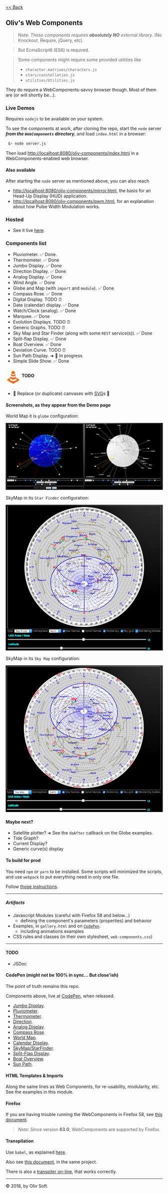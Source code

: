 [<< Back](../README.md)

## Oliv's Web Components

> Note: _Those components requires **absolutely NO** external library._
> (No Knockout, Require, jQuery, etc).

> But EcmaScript6 (ES6) is required.

> Some components might require some provided utilities like
> - `character.matrixes/characters.js`
> - `stars/constellation.js`
> - `utilities/Utilities.js`

They do require a WebComponents-savvy browser though. Most of them are (or will shortly be...).

### Live Demos
Requires `nodejs` to be available on your system.

To see the components at work, after cloning the repo, start the `node` server _**from the `WebComponents` directory**_, and load `index.html` in a browser:

```bash
 $> node server.js
```
Then load [http://localhost:8080/oliv-components/index.html](http://localhost:8080/oliv-components/index.html) in a WebComponents-enabled web browser.

#### Also available
After starting the `node` server as mentioned above, you can also reach
- [http://localhost:8080/oliv-components/mirror.html](http://localhost:8080/oliv-components/mirror.html), the basis for an Head-Up Display (HUD) application.
- [http://localhost:8080/oliv-components/pwm.html](http://localhost:8080/oliv-components/pwm.html), for an explanation about how Pulse Width Modulation works.

### Hosted
- See it live [here](http://raspberrypi.lediouris.net/webcomponents/index.html).

### Components list
- Pluviometer. &#9989; Done.
- Thermometer. &#9989; Done
- Jumbo Display. &#9989; Done
- Direction Display. &#9989; Done
- Analog Display. &#9989; Done
- Wind Angle. &#9989; Done
- Globe and Map (with `import` and `module`). &#9989; Done <!-- &#10140; WIP -->
- Compass Rose. &#9989; Done
- Digital Display. TODO ⏰
- Date (calendar) display. &#9989; Done
- Watch/Clock (analog). &#9989; Done
- Marquee. &#9989; Done
- Evolution Displays. TODO ⏰
- Generic Graphs. TODO ⏰
- Sky Map and Star Finder (along with some `REST` service(s)). &#9989; Done
- Split-flap Display. &#9989; Done
- Boat Overview. &#9989; Done
- Deviation Curve. TODO ⏰
- Sun Path Display. &#10140; 🚧 In progress
- Simple Slide Show. &#9989; Done

#### <img src="./images/cone.png" alt="WIP" width="48" height="48" align="middle"> TODO
- &#x1F6A7; Replace (or duplicate) canvases with [SVG](https://www.w3.org/TR/SVG11/)s 🚧

#### Screenshots, as they appear from the Demo page
World Map it is `globe` configuration:

![World Map](./images/worldmap.png)

SkyMap in its `Star Finder` configuration:

![Star Finder](./images/starfinder.png)

SkyMap in its `Sky Map` configuration:

![Sky Map](./images/skymap.png)

#### Maybe next?
- Satellite plotter? &#10140; See the `doAfter` callback on the Globe examples.
- Tide Graph?
- Current Display?
- Generic curve(s) display

#### To build for prod
You need `npm` or `yarn` to be installed. Some scripts will minimized the scripts, and use `webpack` to put everything need in only one file.

Follow [those instructions](./widgets/README.md).

---

##### Artifacts
- Javascript Modules (careful with Firefox 58 and below...)
    - defining the component's parameters (properties) and behavior
- Examples, in `gallery.html` and on [`CodePen`](http://codepen.io/OlivierLD/).
    - including animations examples
- CSS rules and classes (in their own stylesheet, `web-components.css`)

---

#### TODO
- JSDoc

#### CodePen (might not be 100% in sync... But close'ish)
The point of truth remains this repo.

Components above, live at [CodePen](http://codepen.io/OlivierLD/), when released.

- [Jumbo Display](https://codepen.io/OlivierLD/pen/VQyVjy).
- [Pluviometer](https://codepen.io/OlivierLD/pen/oEPKgg).
- [Thermometer](https://codepen.io/OlivierLD/pen/KQQEEp).
- [Direction](https://codepen.io/OlivierLD/pen/bLjwdj).
- [Analog Display](https://codepen.io/OlivierLD/pen/QQBYEw).
- [Compass Rose](https://codepen.io/OlivierLD/pen/aqaLQq).
- [World Map](https://codepen.io/OlivierLD/pen/xYQbmb).
- [Calendar Display](https://codepen.io/OlivierLD/pen/EpOJEW).
- [SkyMap/StarFinder](https://codepen.io/OlivierLD/project/full/APNqRk).
- [Split-Flap Display](https://codepen.io/OlivierLD/pen/LJLbeQ).
- [Boat Overview](https://codepen.io/OlivierLD/pen/bQmZrm).
- [Sun Path](https://codepen.io/OlivierLD/pen/zyLoQj).

#### HTML Templates &amp; Imports
Along the same lines as Web Components, for re-usability, modularity, etc.
See the examples in this module.

#### Firefox
If you are having trouble running the WebComponents in Firefox 58, see
[this document](https://www.designedbyaturtle.co.uk/2015/how-to-enable-web-components-in-firefox-shadow-dom/).

> _Note_: Since version **63.0**, WebComponents are supported by Firefox.

#### Transpilation
Use `babel`, as explained [here](https://babeljs.io/docs/usage/cli/).

Also see [this document](widgets/README.md), in the same project.

There is also a [transpiler on-line](http://babeljs.io/en/repl.html), that works correctly.

---
&copy; 2018, by Oliv Soft.

